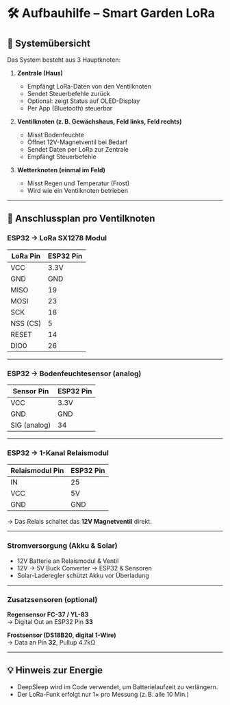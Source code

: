 # 🛠️ Aufbauhilfe – Smart Garden LoRa

## 📍 Systemübersicht

Das System besteht aus 3 Hauptknoten:

1. **Zentrale (Haus)**
   - Empfängt LoRa-Daten von den Ventilknoten
   - Sendet Steuerbefehle zurück
   - Optional: zeigt Status auf OLED-Display
   - Per App (Bluetooth) steuerbar

2. **Ventilknoten (z. B. Gewächshaus, Feld links, Feld rechts)**
   - Misst Bodenfeuchte
   - Öffnet 12V-Magnetventil bei Bedarf
   - Sendet Daten per LoRa zur Zentrale
   - Empfängt Steuerbefehle

3. **Wetterknoten (einmal im Feld)**
   - Misst Regen und Temperatur (Frost)
   - Wird wie ein Ventilknoten betrieben

---

## 🔌 Anschlussplan pro Ventilknoten

### ESP32 → LoRa SX1278 Modul

| LoRa Pin     | ESP32 Pin |
|--------------|------------|
| VCC          | 3.3V       |
| GND          | GND        |
| MISO         | 19         |
| MOSI         | 23         |
| SCK          | 18         |
| NSS (CS)     | 5          |
| RESET        | 14         |
| DIO0         | 26         |

---

### ESP32 → Bodenfeuchtesensor (analog)

| Sensor Pin | ESP32 Pin |
|------------|------------|
| VCC        | 3.3V       |
| GND        | GND        |
| SIG (analog) | 34       |

---

### ESP32 → 1-Kanal Relaismodul

| Relaismodul Pin | ESP32 Pin |
|------------------|-----------|
| IN               | 25        |
| VCC              | 5V        |
| GND              | GND       |

→ Das Relais schaltet das **12V Magnetventil** direkt.

---

### Stromversorgung (Akku & Solar)

- 12V Batterie an Relaismodul & Ventil
- 12V → 5V Buck Converter → ESP32 & Sensoren
- Solar-Laderegler schützt Akku vor Überladung

---

### Zusatzsensoren (optional)

**Regensensor FC-37 / YL-83**  
→ Digital Out an ESP32 Pin **33**

**Frostsensor (DS18B20, digital 1-Wire)**  
→ Data an Pin **32**, Pullup 4.7kΩ

---

## 💡 Hinweis zur Energie

- DeepSleep wird im Code verwendet, um Batterielaufzeit zu verlängern.
- Der LoRa-Funk erfolgt nur 1× pro Messung (z. B. alle 10 Min.)
